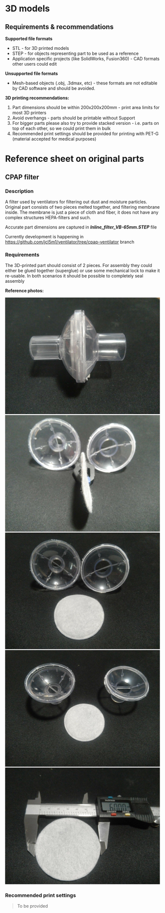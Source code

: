 # 3D models 

## Requirements & recommendations

**Supported file formats**

- STL - for 3D printed models
- STEP - for objects representing part to be used as a reference
- Application specific projects (like SolidWorks, Fusion360) - CAD formats other users could edit 

**Unsupported file formats**
- Mesh-based objects (.obj, .3dmax, etc) - these formats are not editable by CAD software and should be avoided.

**3D printing recommendations:**

1. Part dimensions should be within 200x200x200mm - print area limits for most 3D printers
2. Avoid overhangs - parts should be printable without Support
3. For bigger parts please also try to provide stacked version - i.e. parts on top of each other, so we could print them in bulk
4. Recommended print settings should be provided for printing with PET-G (material accepted for medical purposes)


# Reference sheet on original parts

## CPAP filter

### Description

A filter used by ventilators for filtering out dust and moisture particles. Original part consists of two pieces melted together, and filtering membrane inside. The membrane is just a piece of cloth and fiber, it does not have any complex structures HEPA-filters and such.

Accurate part dimensions are captured in **_Inline_filter_VB-65mm.STEP_** file

Currently development is happening in https://github.com/jcl5m1/ventilator/tree/cpap-ventilator branch

### Requirements
The 3D-printed part should consist of 2 pieces. For assembly they could either be glued together (superglue) or use some mechanical lock to make it re-usable. In both scenarios it should be possible to completely seal assembly 

**Reference photos:**

![CPAP filter front view](images/CPAP-filter-front.jpg)
![Membrane](images/CPAP-filter-membrane.jpg)
![CPAP filter cut open 1](images/CPAP-filter-open.jpg)
![CPAP filter cut open 2](images/CPAP-filter-open-2.jpg)
![Membrane dimensions](images/CPAP-membrane.jpg)

### Recommended print settings
> To be provided


